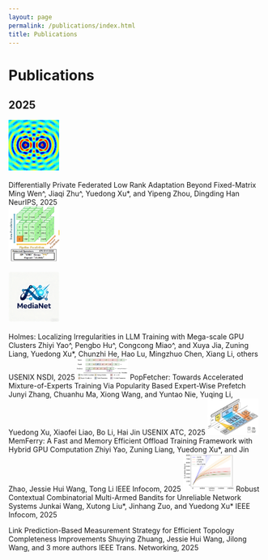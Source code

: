 ```yaml
---
layout: page
permalink: /publications/index.html
title: Publications
---
```


# Publications

## 2025

<div>
<img src="images/publication_preview/wave-mechanics.png">
</div>
<br>
Differentially Private Federated Low Rank Adaptation Beyond Fixed-Matrix
Ming Wen^, Jiaqi Zhu^, Yuedong Xu*, and Yipeng Zhou, Dingding Han
NeurIPS, 2025

<div>
<img src="images/publication_preview/nsdi2025.png" 
 style="width: 20%; height: auto;">
</div>
<br>

<div>
<img src="images/fav.png" 
 style="width: 20%; height: auto;">
</div>
<br>
Holmes: Localizing Irregularities in LLM Training with Mega-scale GPU Clusters
Zhiyi Yao^, Pengbo Hu^, Congcong Miao^, and Xuya Jia, Zuning Liang, Yuedong Xu*, Chunzhi He, Hao Lu, Mingzhuo Chen, Xiang Li, others
USENIX NSDI, 2025

<img src="images/publication_preview/atc2025.png" class="floatpic" style="width: 20%; height: auto;">
PopFetcher: Towards Accelerated Mixture-of-Experts Training Via Popularity Based Expert-Wise Prefetch
Junyi Zhang, Chuanhu Ma, Xiong Wang, and Yuntao Nie, Yuqing Li, Yuedong Xu, Xiaofei Liao, Bo Li, Hai Jin
USENIX ATC, 2025

<img src="images/publication_preview/infocom25_yao.png" class="floatpic" style="width: 20%; height: auto;">
MemFerry: A Fast and Memory Efficient Offload Training Framework with Hybrid GPU Computation
Zhiyi Yao, Zuning Liang, Yuedong Xu*, and Jin Zhao, Jessie Hui Wang, Tong Li
IEEE Infocom, 2025

<img src="images/publication_preview/infocom25_wang.png" class="floatpic" style="width: 20%; height: auto;">
Robust Contextual Combinatorial Multi-Armed Bandits for Unreliable Network Systems
Junkai Wang, Xutong Liu*, Jinhang Zuo, and Yuedong Xu*
IEEE Infocom, 2025

Link Prediction-Based Measurement Strategy for Efficient Topology Completeness Improvements
Shuying Zhuang, Jessie Hui Wang, Jilong Wang, and 3 more authors
IEEE Trans. Networking, 2025